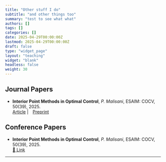 ```yaml
---
title: "Other stuff I do"
subtitle: "and other things too"
summary: "test to see what what"
authors: []
tags: []
categories: []
date: 2025-04-29T00:00:00Z
lastmod: 2025-04-29T00:00:00Z
draft: false
type: "widget_page"
layout: "teaching"
widget: "blank"
headless: false
weight: 30
---
```

## Journal Papers
- **Interior Point Methods in Optimal Control**, *P. Malisani*, ESAIM: COCV, 50(39), 2025.  
  [Article](https://doi.org/10.1051/cocv/202404
  )
  | [Preprint](https://doi.org/10.48550/arXiv.2309.01425)

## Conference Papers
- **Interior Point Methods in Optimal Control**, *P. Malisani*, ESAIM: COCV, 50(39), 2025.  
  [📄 Link](https://doi.org/10.1051/cocv/2024049) 
---